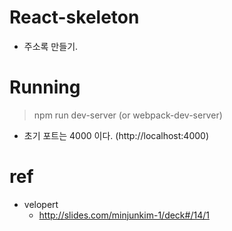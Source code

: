 # React-skeleton
* 주소록 만들기.

# Running
> npm run dev-server (or webpack-dev-server)
* 초기 포트는 4000 이다. (http://localhost:4000)

# ref
* velopert
  * http://slides.com/minjunkim-1/deck#/14/1